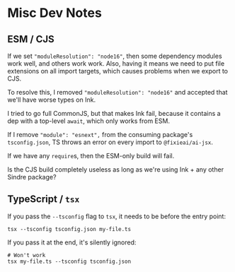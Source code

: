# Misc Dev Notes

## ESM / CJS
If we set `"moduleResolution": "node16"`, then some dependency modules work well, and others work work. Also, having it means we need to put file extensions on all import targets, which causes problems when we export to CJS.

To resolve this, I removed `"moduleResolution": "node16"` and accepted that we'll have worse types on Ink.

I tried to go full CommonJS, but that makes Ink fail, because it contains a dep with a top-level `await`, which only works from ESM.

If I remove `"module": "esnext",` from the consuming package's `tsconfig.json`, TS throws an error on every import to `@fixieai/ai-jsx`.

If we have any `require`s, then the ESM-only build will fail. 

Is the CJS build completely useless as long as we're using Ink + any other Sindre package?

## TypeScript / `tsx`

If you pass the `--tsconfig` flag to `tsx`, it needs to be before the entry point:

```
tsx --tsconfig tsconfig.json my-file.ts
```

If you pass it at the end, it's silently ignored:

```
# Won't work
tsx my-file.ts --tsconfig tsconfig.json
```

